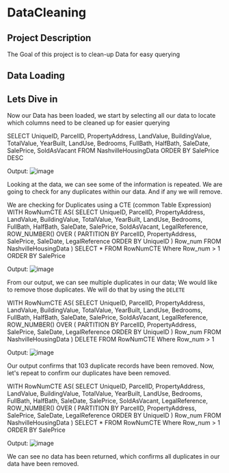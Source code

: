 # DataCleaning

## Project Description
The Goal of this project is to clean-up Data for easy querying

## Data Loading

## Lets Dive in
Now our Data has been loaded, we start by selecting all our data to locate which columns need to be cleaned up for easier querying


SELECT 
	UniqueID, ParcelID, PropertyAddress, LandValue,
	BuildingValue, TotalValue, YearBuilt, LandUse,
	Bedrooms, FullBath, HalfBath, SaleDate, SalePrice,
	SoldAsVacant
FROM NashvilleHousingData
ORDER BY SalePrice DESC

Output:
![image](https://github.com/kelachicb/DataCleaning/assets/57774879/9c48c255-8dcb-499f-9c50-42e2294a30e8)

Looking at the data, we can see some of the information is repeated. We are going to check for any duplicates within our data. And if any we will remove.

We are checking for Duplicates using a CTE (common Table Expression)
WITH RowNumCTE AS(
SELECT 
	UniqueID, ParcelID, PropertyAddress, LandValue,
	BuildingValue, TotalValue, YearBuilt, LandUse,
	Bedrooms, FullBath, HalfBath, SaleDate, SalePrice,
	SoldAsVacant, LegalReference,
	ROW_NUMBER() OVER (
	PARTITION BY ParcelID,
				 PropertyAddress,
				 SalePrice,
				 SaleDate,
				 LegalReference
				 ORDER BY
					UniqueID
					) Row_num
FROM NashvilleHousingData
)
SELECT *
FROM RowNumCTE
Where Row_num > 1
ORDER BY SalePrice

Output:
![image](https://github.com/kelachicb/DataCleaning/assets/57774879/9de1b574-d98a-44d3-8da9-fc7e15eaed1e)

From our output, we can see multiple duplicates in our data; We would like to remove those duplicates. We will do that by using the `DELETE` 

WITH RowNumCTE AS(
SELECT 
	UniqueID, ParcelID, PropertyAddress, LandValue,
	BuildingValue, TotalValue, YearBuilt, LandUse,
	Bedrooms, FullBath, HalfBath, SaleDate, SalePrice,
	SoldAsVacant, LegalReference,
	ROW_NUMBER() OVER (
	PARTITION BY ParcelID,
				 PropertyAddress,
				 SalePrice,
				 SaleDate,
				 LegalReference
				 ORDER BY
					UniqueID
					) Row_num
FROM NashvilleHousingData
)
DELETE
FROM RowNumCTE
Where Row_num > 1

Output:
![image](https://github.com/kelachicb/DataCleaning/assets/57774879/fe08acf8-2193-4002-8f74-cfb4660ff8e7)

Our output confirms that 103 duplicate records have been removed. Now, let's repeat to confirm our duplicates have been removed.

WITH RowNumCTE AS(
SELECT 
	UniqueID, ParcelID, PropertyAddress, LandValue,
	BuildingValue, TotalValue, YearBuilt, LandUse,
	Bedrooms, FullBath, HalfBath, SaleDate, SalePrice,
	SoldAsVacant, LegalReference,
	ROW_NUMBER() OVER (
	PARTITION BY ParcelID,
				 PropertyAddress,
				 SalePrice,
				 SaleDate,
				 LegalReference
				 ORDER BY
					UniqueID
					) Row_num
FROM NashvilleHousingData
)
SELECT *
FROM RowNumCTE
Where Row_num > 1
ORDER BY SalePrice

Output:
![image](https://github.com/kelachicb/DataCleaning/assets/57774879/2157c3ff-b071-49b5-8eea-1ca32f289896)

We can see no data has been returned, which confirms all duplicates in our data have been removed.



